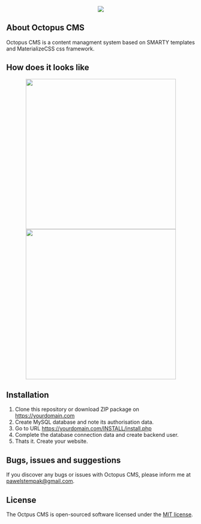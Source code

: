 <p align="center"><img src="https://pawelstempak.com/logo.png"></p>

## About Octopus CMS
Octopus CMS is a content managment system based on SMARTY templates and MaterializeCSS css framework.

## How does it looks like

<p align="center"><img src="https://pawelstempak.com/backend.jpg" width="400"> <img src="https://pawelstempak.com/backend1.jpg" width="400"></p>

## Installation

1. Clone this repository or download ZIP package on https://yourdomain.com
2. Create MySQL database and note its authorisation data.
3. Go to URL https://yourdomain.com/INSTALL/install.php
4. Complete the database connection data and create backend user.
5. Thats it. Create your website.

## Bugs, issues and suggestions
If you discover any bugs or issues with Octopus CMS, please inform me at pawelstempak@gmail.com.

## License

The Octpus CMS is open-sourced software licensed under the [MIT license](https://opensource.org/licenses/MIT).
